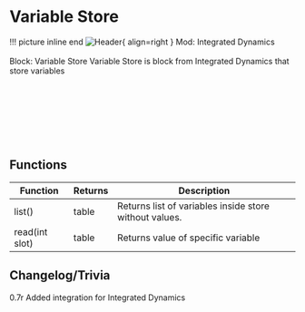 # Variable Store

!!! picture inline end
    ![Header](https://intelligence-modding.de/wp-content/uploads/2021/07/Variable-Store.png){ align=right }
    Mod: Integrated Dynamics <br><br/>
    Block: Variable Store
Variable Store is block from Integrated Dynamics that store variables

<br><br/>
<br><br/>
<br><br/>

## Functions

| Function       | Returns | Description                                            |
|--------------- | ------- | ------------------------------------------------------ |
| list()         | table   | Returns list of variables inside store without values. |
| read(int slot) | table   | Returns value of specific variable                     |

## Changelog/Trivia

0.7r
Added integration for Integrated Dynamics
